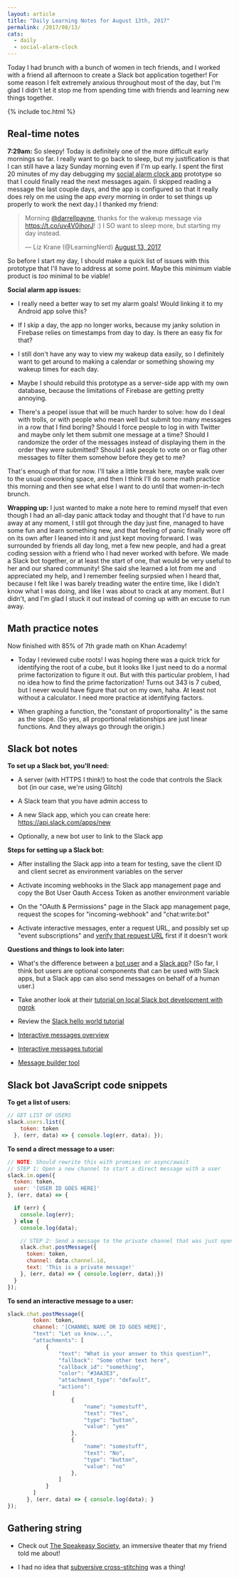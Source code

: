 ```yaml
---
layout: article
title: "Daily Learning Notes for August 13th, 2017"
permalink: /2017/08/13/
cats:
  - daily
  - social-alarm-clock
---
```


Today I had brunch with a bunch of women in tech friends, and I worked with a friend all afternoon to create a Slack bot application together! For some reason I felt extremely anxious throughout most of the day, but I'm glad I didn't let it stop me from spending time with friends and learning new things together.

{% include toc.html %}

## Real-time notes

**7:29am:** So sleepy! Today is definitely one of the more difficult early mornings so far. I really want to go back to sleep, but my justification is that I can still have a lazy Sunday morning even if I'm up early. I spent the first 20 minutes of my day debugging my [social alarm clock app](/social-alarm-clock) prototype so that I could finally read the next messages again. (I skipped reading a message the last couple days, and the app is configured so that it really does rely on me using the app *every* morning in order to set things up properly to work the next day.) I thanked my friend:

<blockquote class="twitter-tweet" data-lang="en"><p lang="en" dir="ltr">Morning <a href="https://twitter.com/darrellpayne">@darrellpayne</a>, thanks for the wakeup message via <a href="https://t.co/uv4V0ihorJ">https://t.co/uv4V0ihorJ</a>! :) I SO want to sleep more, but starting my day instead.</p>&mdash; Liz Krane (@LearningNerd) <a href="https://twitter.com/LearningNerd/status/896740423376412672">August 13, 2017</a></blockquote>
<script async src="//platform.twitter.com/widgets.js" charset="utf-8"></script>

So before I start my day, I should make a quick list of issues with this prototype that I'll have to address at some point. Maybe this minimum viable product is *too* minimal to be viable!

**Social alarm app issues:**

  - I really need a better way to set my alarm goals! Would linking it to my Android app solve this?

  - If I skip a day, the app no longer works, because my janky solution in Firebase relies on timestamps from day to day. Is there an easy fix for that?

  - I still don't have any way to view my wakeup data easily, so I definitely want to get around to making a calendar or something showing my wakeup times for each day.

  - Maybe I should rebuild this prototype as a server-side app with my own database, because the limitations of Firebase are getting pretty annoying.

  - There's a peopel issue that will be much harder to solve: how do I deal with trolls, or with people who mean well but submit too many messages in a row that I find boring? Should I force people to log in with Twitter and maybe only let them submit one message at a time? Should I randomize the order of the messages instead of displaying them in the order they were submitted? Should I ask people to vote on or flag other messages to filter them somehow before they get to me?

That's enough of that for now. I'll take a little break here, maybe walk over to the usual coworking space, and then I think I'll do some math practice this morning and then see what else I want to do until that women-in-tech brunch.

**Wrapping up:** I just wanted to make a note here to remind myself that even though I had an all-day panic attack today and thought that I'd have to run away at any moment, I still got through the day just fine, managed to have some fun and learn something new, and that feeling of panic finally wore off on its own after I leaned into it and just kept moving forward. I was surrounded by friends all day long, met a few new people, and had a great coding session with a friend who I had never worked with before. We made a Slack bot together, or at least the start of one, that would be very useful to her and our shared community! She said she learned a lot from me and appreciated my help, and I remember feeling surpsied when I heard that, because I felt like I was barely treading water the entire time, like I didn't know what I was doing, and like I was about to crack at any moment. But I didn't, and I'm glad I stuck it out instead of coming up with an excuse to run away.


## Math practice notes

Now finished with 85% of 7th grade math on Khan Academy!

  - Today I reviewed cube roots! I was hoping there was a quick trick for identifying the root of a cube, but it looks like I just need to do a normal prime factorization to figure it out. But with this particular problem, I had no idea how to find the prime factorization! Turns out 343 is 7 cubed, but I never would have figure that out on my own, haha. At least not without a calculator. I need more practice at identifying factors.

  - When graphing a function, the "constant of proportionality" is the same as the slope. (So yes, all proportional relationships are just linear functions. And they always go through the origin.)


## Slack bot notes

**To set up a Slack bot, you'll need:**

  - A server (with HTTPS I think!) to host the code that controls the Slack bot (in our case, we're using Glitch)

  - A Slack team that you have admin access to

  - A new Slack app, which you can create here: https://api.slack.com/apps/new

  - Optionally, a new bot user to link to the Slack app

**Steps for setting up a Slack bot:**

  - After installing the Slack app into a team for testing, save the client ID and client secret as environment variables on the server

  - Activate incoming webhooks in the Slack app management page and copy the Bot User Oauth Access Token as another environment variable

  - On the "OAuth & Permissions" page in the Slack app management page, request the scopes for "incoming-webhook" and "chat:write:bot"

  - Activate interactive messages, enter a request URL, and possibly set up "event subscriptions" and [verify that request URL](https://api.slack.com/events/url_verification) first if it doesn't work

**Questions and things to look into later:**

  - What's the difference between a [bot user](https://api.slack.com/bot-users) and a [Slack app](https://api.slack.com/slack-apps)? (So far, I think bot users are optional components that can be used with Slack apps, but a Slack app can also send messages on behalf of a human user.)

  - Take another look at their [tutorial on local Slack bot development with ngrok](https://api.slack.com/tutorials/tunneling-with-ngrok)

  - Review the [Slack hello world tutorial](https://api.slack.com/tutorials/slack-apps-hello-world)

  - [Interactive messages overview](https://api.slack.com/interactive-messages)

  - [Interactive messages tutorial](https://api.slack.com/tutorials/intro-to-message-buttons)

  - [Message builder tool](https://api.slack.com/docs/messages/builder)


## Slack bot JavaScript code snippets

**To get a list of users:**

```javascript
// GET LIST OF USERS  
slack.users.list({
    token: token
  }, (err, data) => { console.log(err, data); });
```

**To send a direct message to a user:**

```javascript
// NOTE: Should rewrite this with promises or async/await
// STEP 1: Open a new channel to start a direct message with a user
slack.im.open({
  token: token,
  user: '[USER ID GOES HERE]'
}, (err, data) => {

  if (err) {
    console.log(err);
  } else {
  	console.log(data);

    // STEP 2: Send a message to the private channel that was just opened
    slack.chat.postMessage({
      token: token,
      channel: data.channel.id,
      text: 'This is a private message!'
    }, (err, data) => { console.log(err, data);})
  }
});
```

**To send an interactive message to a user:**

```javascript
slack.chat.postMessage({
        token: token,
        channel: '[CHANNEL NAME OR ID GOES HERE]',
        "text": "Let us know...",
        "attachments": [
            {
                "text": "What is your answer to this question?",
                "fallback": "Some other text here",
                "callback_id": "something",
                "color": "#3AA3E3",
                "attachment_type": "default",
                "actions": 
              [
                    {
                        "name": "somestuff",
                        "text": "Yes",
                        "type": "button",
                        "value": "yes"
                    },
                    {
                        "name": "somestuff",
                        "text": "No",
                        "type": "button",
                        "value": "no"
                    },              
                ]
            }
        ]
      }, (err, data) => { console.log(data); }
});
```

## Gathering string

  - Check out [The Speakeasy Society](http://speakeasysociety.com/), an immersive theater that my friend told me about!

  - I had no idea that [subversive cross-stitching](http://subversivecrossstitch.com/blog/) was a thing!
